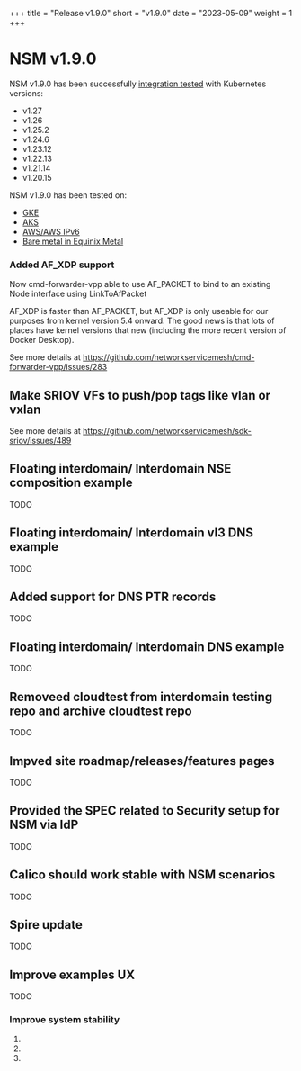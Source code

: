 +++
title = "Release v1.9.0"
short = "v1.9.0"
date = "2023-05-09"
weight = 1
+++

# NSM v1.9.0

NSM v1.9.0 has been successfully [integration tested](https://github.com/networkservicemesh/integration-k8s-kind/actions/runs/4302542659) with Kubernetes versions:
- v1.27
- v1.26
- v1.25.2
- v1.24.6
- v1.23.12
- v1.22.13
- v1.21.14
- v1.20.15

NSM v1.9.0 has been tested on:
- [GKE](https://github.com/networkservicemesh/integration-k8s-kind/actions/runs/4302542659)
- [AKS](hhttps://github.com/networkservicemesh/integration-k8s-kind/actions/runs/4302542659)
- [AWS/AWS IPv6](https://github.com/networkservicemesh/integration-k8s-kind/actions/runs/4302542659)
- [Bare metal in Equinix Metal](https://github.com/networkservicemesh/integration-k8s-kind/actions/runs/4302542659)


### Added AF_XDP support


Now cmd-forwarder-vpp able to use AF_PACKET to bind to an existing Node interface using LinkToAfPacket

AF_XDP is faster than AF_PACKET, but AF_XDP is only useable for our purposes from kernel version 5.4 onward. The good news is that lots of places have kernel versions that new (including the more recent version of Docker Desktop).


See more details at https://github.com/networkservicemesh/cmd-forwarder-vpp/issues/283


## Make SRIOV VFs to push/pop tags like vlan or vxlan

See more details at https://github.com/networkservicemesh/sdk-sriov/issues/489

## Floating interdomain/  Interdomain NSE composition example
TODO

## Floating interdomain/  Interdomain vl3 DNS example
TODO
## Added support for DNS PTR records
TODO

## Floating interdomain/ Interdomain DNS example
TODO
## Removeed cloudtest from interdomain testing repo and archive cloudtest repo
TODO
## Impved site roadmap/releases/features pages
TODO
## Provided the SPEC related to Security setup for NSM via IdP
TODO
## Calico should work stable with NSM scenarios
TODO
## Spire update
TODO
## Improve examples UX
TODO

### Improve system stability

1. 
2. 
3.
